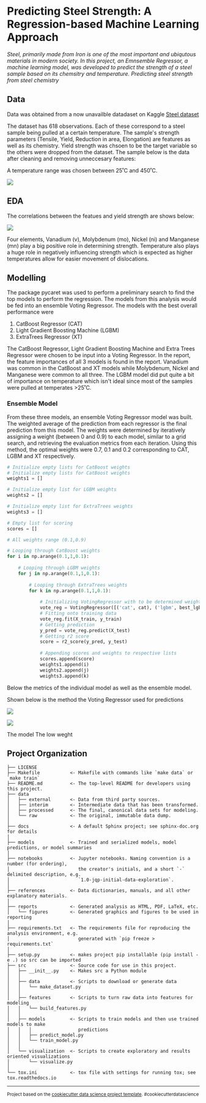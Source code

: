 Predicting Steel Strength: A Regression-based Machine Learning Approach
==============================

_Steel, primarily made from Iron is one of the most important and ubiqutous materials in modern society. In this project, an Emnsemble Regressor, a machine learning model, was developed to predict the strength of a steel sample based on its chemsitry and temperature.
Predicting steel strength from steel chemistry_


## Data

Data was obtained from a now unavailble datadaset on Kaggle 
[Steel dataset](https://www.kaggle.com/datasets/rohannemade/mechanical-properties-of-low-alloy-steels?resource=download)

The dataset has 618 observations. Each of these correspond to a steel sample being pulled at a certain temperature. The sample's strength parameters (Tensile, Yield, Reduction in area, Elongation) are features as well as its chemistry. Yield strength was chsoen to be the target variable so the others were dropped from the dataset. The sample below is the data after cleaning and removing unneccesary features:

A temperature range was chosen between 25˚C and 450˚C. 

![](./reports/images/data_summary.png)


## EDA

The correlations between the featues and yield strength are shows below:

![](./reports/images/correlation_map.png)

Four elements, Vanadium (v), Molybdenum (mo), Nickel (ni) and Manganese (mn) play a big positive role in determining strength. Temperature also plays a huge role in negatively influencing strength which is expected as higher temperatures allow for easier movement of dislocations.


## Modelling

The package pycaret was used to perform a preliminary search to find the top models to perform the regression. The models from this analysis would be fed into an ensemble Voting Regressor. The models with the best overall performance were

1. CatBoost Regressor (CAT)
2. Light Gradient Boosting Machine (LGBM)
3. ExtraTrees Regressor (XT)

The CatBoost Regressor, Light Gradient Boosting Machine and Extra Trees Regressor were chosen to be input into a Voting Regressor. In the report, the feature importances of all 3 models is found in the report. Vanadium was common in the CatBoost and XT models while Molybdenum, Nickel and Manganese were common to all three. The LGBM model did put quite a bit of importance on temperature which isn't ideal since most of the samples were pulled at temperates >25˚C.

### Ensemble Model

From these three models, an ensemble Voting Regressor model was built. The weighted average of the prediction from each regressor is the final prediction from this model.
The weights were determined by iteratively assigning a weight (between 0 and 0.9) to each model, similar to a grid search, and retrieving the evaluation metrics from each iteration. Using this method, the optimal weights were 0.7, 0.1 and 0.2 corresponding to CAT, LGBM and XT respectively. 

```python
# Initialize empty lists for CatBoost weights
# Initialize empty lists for CatBoost weights
weights1 = []

# Initialize empty list for LGBM weights
weights2 = []

# Initialize empty list for ExtraTrees weights
weights3 = []

# Empty list for scoring
scores = []

# All weights range (0.1,0.9)

# Looping through CatBoost weights
for i in np.arange(0.1,1,0.1):
    
    # Looping through LGBM weights
    for j in np.arange(0.1,1,0.1):
        
        # Looping through ExtraTrees weights
        for k in np.arange(0.1,1,0.1):
            
            # Initializing VotingRegressor with to be determined weights
            vote_reg = VotingRegressor([('cat', cat), ('lgbm', best_lgbm), ('xt', best_xt)], weights = [i,j,k])
            # Fitting onto training data
            vote_reg.fit(X_train, y_train)
            # Getting prediction
            y_pred = vote_reg.predict(X_test)
            # Getting r2 score
            score = r2_score(y_pred, y_test)
            
            # Appending scores and weights to respective lists
            scores.append(score)
            weights1.append(i)
            weights2.append(j)
            weights3.append(k)
```

Below the metrics of the individual model as well as the ensemble model.


Shown below is the method the Voting Regressor used for predictions

![](./reports/images/ensemble_map.png)



![](./reports/images/metrics_vote_reg.png)

The model The low weght 

Project Organization
------------

    ├── LICENSE
    ├── Makefile           <- Makefile with commands like `make data` or `make train`
    ├── README.md          <- The top-level README for developers using this project.
    ├── data
    │   ├── external       <- Data from third party sources.
    │   ├── interim        <- Intermediate data that has been transformed.
    │   ├── processed      <- The final, canonical data sets for modeling.
    │   └── raw            <- The original, immutable data dump.
    │
    ├── docs               <- A default Sphinx project; see sphinx-doc.org for details
    │
    ├── models             <- Trained and serialized models, model predictions, or model summaries
    │
    ├── notebooks          <- Jupyter notebooks. Naming convention is a number (for ordering),
    │                         the creator's initials, and a short `-` delimited description, e.g.
    │                         `1.0-jqp-initial-data-exploration`.
    │
    ├── references         <- Data dictionaries, manuals, and all other explanatory materials.
    │
    ├── reports            <- Generated analysis as HTML, PDF, LaTeX, etc.
    │   └── figures        <- Generated graphics and figures to be used in reporting
    │
    ├── requirements.txt   <- The requirements file for reproducing the analysis environment, e.g.
    │                         generated with `pip freeze > requirements.txt`
    │
    ├── setup.py           <- makes project pip installable (pip install -e .) so src can be imported
    ├── src                <- Source code for use in this project.
    │   ├── __init__.py    <- Makes src a Python module
    │   │
    │   ├── data           <- Scripts to download or generate data
    │   │   └── make_dataset.py
    │   │
    │   ├── features       <- Scripts to turn raw data into features for modeling
    │   │   └── build_features.py
    │   │
    │   ├── models         <- Scripts to train models and then use trained models to make
    │   │   │                 predictions
    │   │   ├── predict_model.py
    │   │   └── train_model.py
    │   │
    │   └── visualization  <- Scripts to create exploratory and results oriented visualizations
    │       └── visualize.py
    │
    └── tox.ini            <- tox file with settings for running tox; see tox.readthedocs.io


--------

<p><small>Project based on the <a target="_blank" href="https://drivendata.github.io/cookiecutter-data-science/">cookiecutter data science project template</a>. #cookiecutterdatascience</small></p>
